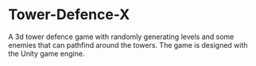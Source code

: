 # Tower-Defence-X

A 3d tower defence game with randomly generating levels and some enemies that can pathfind around the towers.
The game is designed with the Unity game engine.
